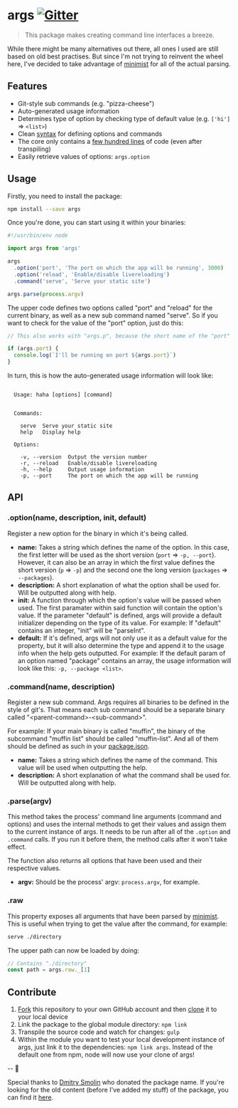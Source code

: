 # args [![Gitter](https://badges.gitter.im/leo/args.svg)](https://gitter.im/leo/args?utm_source=badge&utm_medium=badge&utm_campaign=pr-badge)

> This package makes creating command line interfaces a breeze.

While there might be many alternatives out there, all ones I used are still based on old best practises. But since I'm not trying to reinvent the wheel here, I've decided to take advantage of [minimist](https://npmjs.com/minimist) for all of the actual parsing.

## Features

- Git-style sub commands (e.g. "pizza-cheese")
- Auto-generated usage information
- Determines type of option by checking type of default value (e.g. `['hi']` => `<list>`)
- Clean [syntax](#usage) for defining options and commands
- The core only contains a [few hundred lines](src/index.js) of code (even after transpiling)
- Easily retrieve values of options: `args.option`

## Usage

Firstly, you need to install the package:

```bash
npm install --save args
```

Once you're done, you can start using it within your binaries:

```js
#!/usr/bin/env node

import args from 'args'

args
  .option('port', 'The port on which the app will be running', 3000)
  .option('reload', 'Enable/disable livereloading')
  .command('serve', 'Serve your static site')

args.parse(process.argv)
```

The upper code defines two options called "port" and "reload" for the current binary, as well as a new sub command named "serve". So if you want to check for the value of the "port" option, just do this:

```js
// This also works with "args.p", because the short name of the "port" option is "p"

if (args.port) {
  console.log(`I'll be running on port ${args.port}`)
}
```

In turn, this is how the auto-generated usage information will look like:

```

  Usage: haha [options] [command]


  Commands:

    serve  Serve your static site
    help   Display help

  Options:

    -v, --version  Output the version number
    -r, --reload   Enable/disable livereloading
    -h, --help     Output usage information
    -p, --port     The port on which the app will be running

```

## API

### .option(name, description, init, default)

Register a new option for the binary in which it's being called.

- **name:** Takes a string which defines the name of the option. In this case, the first letter will be used as the short version (`port` => `-p, --port`). However, it can also be an array in which the first value defines the short version (`p` => `-p`) and the second one the long version (`packages` => `--packages`).
- **description:** A short explanation of what the option shall be used for. Will be outputted along with help.
- **init:** A function through which the option's value will be passed when used. The first paramater within said function will contain the option's value. If the parameter "default" is defined, args will provide a default initializer depending on the type of its value. For example: If "default" contains an integer, "init" will be "parseInt".
- **default:** If it's defined, args will not only use it as a default value for the property, but it will also determine the type and append it to the usage info when the help gets outputted. For example: If the default param of an option named "package" contains an array, the usage information will look like this: `-p, --package <list>`.

### .command(name, description)

Register a new sub command. Args requires all binaries to be defined in the style of git's. That means each sub command should be a separate binary called "&#60;parent-command&#62;-&#60;sub-command&#62;".

For example: If your main binary is called "muffin", the binary of the subcommand "muffin list" should be called "muffin-list". And all of them should be defined as such in your [package.json](https://docs.npmjs.com/files/package.json#bin).

- **name:** Takes a string which defines the name of the command. This value will be used when outputting the help.
- **description:** A short explanation of what the command shall be used for. Will be outputted along with help.

### .parse(argv)

This method takes the process' command line arguments (command and options) and uses the internal methods to get their values and assign them to the current instance of args. It needs to be run after all of the `.option` and `.command` calls. If you run it before them, the method calls after it won't take effect.

The function also returns all options that have been used and their respective values.

- **argv:** Should be the process' argv: `process.argv`, for example.

### .raw

This property exposes all arguments that have been parsed by [minimist](https://npmjs.com/minimist). This is useful when trying to get the value after the command, for example:

```bash
serve ./directory
```

The upper path can now be loaded by doing:

```js
// Contains "./directory"
const path = args.raw._[1]
```

## Contribute

1. [Fork](https://help.github.com/articles/fork-a-repo/) this repository to your own GitHub account and then [clone](https://help.github.com/articles/cloning-a-repository/) it to your local device
2. Link the package to the global module directory: `npm link`
3. Transpile the source code and watch for changes: `gulp`
4. Within the module you want to test your local development instance of args, just link it to the dependencies: `npm link args`. Instead of the default one from npm, node will now use your clone of args!

--
👑

Special thanks to [Dmitry Smolin](https://github.com/dimsmol) who donated the package name. If you're looking for the old content (before I've added my stuff) of the package, you can find it [here](https://github.com/dimsmol/args).
